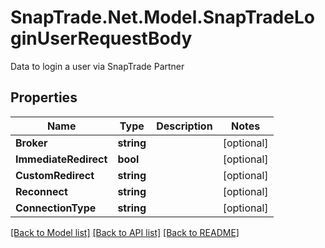 # SnapTrade.Net.Model.SnapTradeLoginUserRequestBody
Data to login a user via SnapTrade Partner

## Properties

Name | Type | Description | Notes
------------ | ------------- | ------------- | -------------
**Broker** | **string** |  | [optional] 
**ImmediateRedirect** | **bool** |  | [optional] 
**CustomRedirect** | **string** |  | [optional] 
**Reconnect** | **string** |  | [optional] 
**ConnectionType** | **string** |  | [optional] 

[[Back to Model list]](../README.md#documentation-for-models) [[Back to API list]](../README.md#documentation-for-api-endpoints) [[Back to README]](../README.md)

